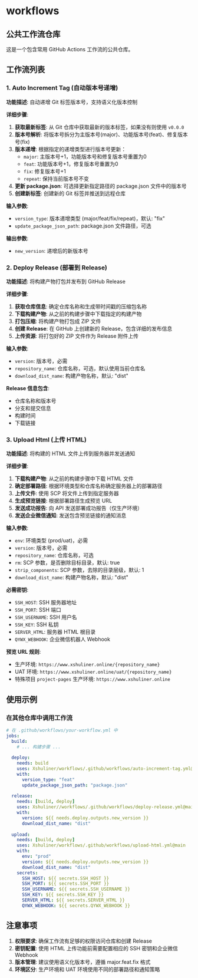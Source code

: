 # workflows

## 公共工作流仓库

这是一个包含常用 GitHub Actions 工作流的公共仓库。

## 工作流列表

### 1. Auto Increment Tag (自动版本号递增)

**功能描述**: 自动递增 Git 标签版本号，支持语义化版本控制

**详细步骤**:
1. **获取最新标签**: 从 Git 仓库中获取最新的版本标签，如果没有则使用 `v0.0.0`
2. **版本号解析**: 将版本号拆分为主版本号(major)、功能版本号(feat)、修复版本号(fix)
3. **版本递增**: 根据指定的递增类型进行版本号更新：
   - `major`: 主版本号+1，功能版本号和修复版本号重置为0
   - `feat`: 功能版本号+1，修复版本号重置为0
   - `fix`: 修复版本号+1
   - `repeat`: 保持当前版本号不变
4. **更新 package.json**: 可选择更新指定路径的 package.json 文件中的版本号
5. **创建新标签**: 创建新的 Git 标签并推送到远程仓库

**输入参数**:
- `version_type`: 版本递增类型 (major/feat/fix/repeat)，默认: "fix"
- `update_package_json_path`: package.json 文件路径，可选

**输出参数**:
- `new_version`: 递增后的新版本号

### 2. Deploy Release (部署到 Release)

**功能描述**: 将构建产物打包并发布到 GitHub Release

**详细步骤**:
1. **获取仓库信息**: 确定仓库名称和生成带时间戳的压缩包名称
2. **下载构建产物**: 从之前的构建步骤中下载指定的构建产物
3. **打包压缩**: 将构建产物打包成 ZIP 文件
4. **创建 Release**: 在 GitHub 上创建新的 Release，包含详细的发布信息
5. **上传资源**: 将打包好的 ZIP 文件作为 Release 附件上传

**输入参数**:
- `version`: 版本号，必需
- `repository_name`: 仓库名称，可选，默认使用当前仓库名
- `download_dist_name`: 构建产物名称，默认: "dist"

**Release 信息包含**:
- 仓库名称和版本号
- 分支和提交信息
- 构建时间
- 下载链接

### 3. Upload Html (上传 HTML)

**功能描述**: 将构建的 HTML 文件上传到服务器并发送通知

**详细步骤**:
1. **下载构建产物**: 从之前的构建步骤中下载 HTML 文件
2. **确定部署路径**: 根据环境类型和仓库名称确定服务器上的部署路径
3. **上传文件**: 使用 SCP 将文件上传到指定服务器
4. **生成预览链接**: 根据部署路径生成预览 URL
5. **发送成功报告**: 向 API 发送部署成功报告（仅生产环境）
6. **发送企业微信通知**: 发送包含预览链接的通知消息

**输入参数**:
- `env`: 环境类型 (prod/uat)，必需
- `version`: 版本号，必需
- `repository_name`: 仓库名称，可选
- `rm`: SCP 参数，是否删除目标目录，默认: true
- `strip_components`: SCP 参数，去除的目录层级，默认: 1
- `download_dist_name`: 构建产物名称，默认: "dist"

**必需密钥**:
- `SSH_HOST`: SSH 服务器地址
- `SSH_PORT`: SSH 端口
- `SSH_USERNAME`: SSH 用户名
- `SSH_KEY`: SSH 私钥
- `SERVER_HTML`: 服务器 HTML 根目录
- `QYWX_WEBHOOK`: 企业微信机器人 Webhook

**预览 URL 规则**:
- 生产环境: `https://www.xshuliner.online/{repository_name}`
- UAT 环境: `https://www.xshuliner.online/uat/{repository_name}`
- 特殊项目 `project-pages` 生产环境: `https://www.xshuliner.online`

## 使用示例

### 在其他仓库中调用工作流

```yaml
# 在 .github/workflows/your-workflow.yml 中
jobs:
  build:
    # ... 构建步骤 ...
    
  deploy:
    needs: build
    uses: Xshuliner/workflows/.github/workflows/auto-increment-tag.yml@main
    with:
      version_type: "feat"
      update_package_json_path: "package.json"
    
  release:
    needs: [build, deploy]
    uses: Xshuliner//workflows/.github/workflows/deploy-release.yml@main
    with:
      version: ${{ needs.deploy.outputs.new_version }}
      download_dist_name: "dist"
    
  upload:
    needs: [build, deploy]
    uses: Xshuliner/workflows/.github/workflows/upload-html.yml@main
    with:
      env: "prod"
      version: ${{ needs.deploy.outputs.new_version }}
      download_dist_name: "dist"
    secrets:
      SSH_HOST: ${{ secrets.SSH_HOST }}
      SSH_PORT: ${{ secrets.SSH_PORT }}
      SSH_USERNAME: ${{ secrets.SSH_USERNAME }}
      SSH_KEY: ${{ secrets.SSH_KEY }}
      SERVER_HTML: ${{ secrets.SERVER_HTML }}
      QYWX_WEBHOOK: ${{ secrets.QYWX_WEBHOOK }}
```

## 注意事项

1. **权限要求**: 确保工作流有足够的权限访问仓库和创建 Release
2. **密钥配置**: 使用 HTML 上传功能前需要配置相应的 SSH 密钥和企业微信 Webhook
3. **版本管理**: 建议使用语义化版本号，遵循 major.feat.fix 格式
4. **环境区分**: 生产环境和 UAT 环境使用不同的部署路径和通知策略
